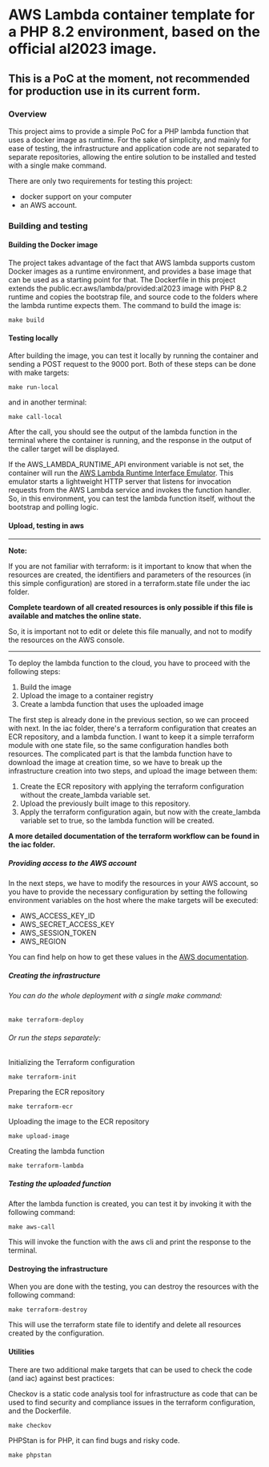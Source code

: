 # AWS Lambda container template for a PHP 8.2 environment, based on the official al2023 image.
## This is a PoC at the moment, not recommended for production use in its current form.

### Overview
This project aims to provide a simple PoC for a PHP lambda function that uses a docker image as runtime.
For the sake of simplicity, and mainly for ease of testing, the infrastructure and application code 
are not separated to separate repositories, allowing the entire solution to be installed and tested 
with a single make command.

There are only two requirements for testing this project: 
* docker support on your computer 
* an AWS account.

### Building and testing 

#### Building the Docker image

The project takes advantage of the fact that AWS lambda supports custom Docker images as a runtime environment, 
and provides a base image that can be used as a starting point for that.
The Dockerfile in this project extends the public.ecr.aws/lambda/provided:al2023 image with PHP 8.2 runtime and
copies the bootstrap file, and source code to the folders where the lambda runtime expects them.
The command to build the image is:
```shell
make build
```

#### Testing locally
After building the image, you can test it locally by running the container and sending a POST request to the 9000 port.
Both of these steps can be done with make targets:
```shell
make run-local
```
and in another terminal:
```shell
make call-local
```
After the call, you should see the output of the lambda function in the terminal where the container 
is running, and the response in the output of the caller target will be displayed.

If the AWS_LAMBDA_RUNTIME_API environment variable is not set, the container will run the
[AWS Lambda Runtime Interface Emulator](https://github.com/aws/aws-lambda-runtime-interface-emulator).
This emulator starts a lightweight HTTP server that listens for invocation requests from the AWS Lambda service 
and invokes the function handler.
So, in this environment, you can test the lambda function itself, without the bootstrap and polling logic.

#### Upload, testing in  aws

---
**Note:**

If you are not familiar with terraform: is it important to know that when the resources are created, 
the identifiers and parameters of the resources (in this simple configuration) are stored in a terraform.state 
file under the iac folder. 

**Complete teardown of all created resources is only possible if this file is available and matches the online state.**

So, it is important not to edit or delete this file manually, and not to modify the resources on the AWS console.

---

To deploy the lambda function to the cloud, you have to proceed with the following steps:
1. Build the image
2. Upload the image to a container registry
3. Create a lambda function that uses the uploaded image

The first step is already done in the previous section, so we can proceed with next.
In the iac folder, there's a terraform configuration that creates an ECR repository, and a lambda function.
I want to keep it a simple terraform module with one state file, so the same configuration handles both resources.
The complicated part is that the lambda function have to download the image at creation time,
so we have to break up the infrastructure creation into two steps, and upload the image between them:

1. Create the ECR repository with applying the terraform configuration without the create_lambda variable set.
2. Upload the previously built image to this repository.
3. Apply the terraform configuration again, but now with the create_lambda variable set to true, so the lambda function will be created.

**A more detailed documentation of the terraform workflow can be found in the iac folder.**

##### Providing access to the AWS account
In the next steps, we have to modify the resources in your AWS account, so you have to provide the necessary configuration 
by setting the following environment variables on the host where the make targets will be executed:
- AWS_ACCESS_KEY_ID
- AWS_SECRET_ACCESS_KEY
- AWS_SESSION_TOKEN
- AWS_REGION

You can find help on how to get these values in the [AWS documentation](https://docs.aws.amazon.com/cli/latest/userguide/cli-chap-authentication.html).

##### Creating the infrastructure
###### You can do the whole deployment with a single make command:
```shell
make terraform-deploy
```

###### Or run the steps separately:

Initializing the Terraform configuration
```shell
make terraform-init
```

Preparing the ECR repository
```shell
make terraform-ecr
```

Uploading the image to the ECR repository
```shell
make upload-image
```
Creating the lambda function
```shell
make terraform-lambda
```

##### Testing the uploaded function
After the lambda function is created, you can test it by invoking it with the following command:
```shell
make aws-call
```
This will invoke the function with the aws cli and print the response to the terminal.

#### Destroying the infrastructure
When you are done with the testing, you can destroy the resources with the following command:
```shell
make terraform-destroy
```

This will use the terraform state file to identify and delete all resources created by the configuration.

#### Utilities
There are two additional make targets that can be used to check the code (and iac) against best practices:

Checkov is a static code analysis tool for infrastructure as code that can be used to find security and compliance 
issues in the terraform configuration, and the Dockerfile.
```shell
make checkov 
```

PHPStan is for PHP, it can find bugs and risky code.
```shell
make phpstan
```